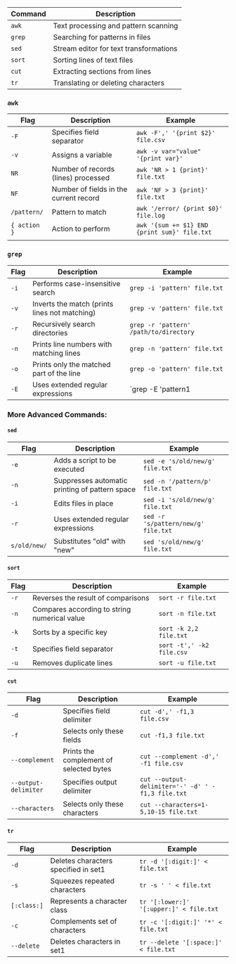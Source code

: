 
| Command | Description                            |
| ------- | -------------------------------------- |
| `awk`   | Text processing and pattern scanning   |
| `grep`  | Searching for patterns in files        |
| `sed`   | Stream editor for text transformations |
| `sort`  | Sorting lines of text files            |
| `cut`   | Extracting sections from lines         |
| `tr`    | Translating or deleting characters     |

### `awk`

| Flag         | Description                            | Example                                      |
| ------------ | -------------------------------------- | -------------------------------------------- |
| `-F`         | Specifies field separator              | `awk -F',' '{print $2}' file.csv`            |
| `-v`         | Assigns a variable                     | `awk -v var="value" '{print var}'`           |
| `NR`         | Number of records (lines) processed    | `awk 'NR > 1 {print}' file.txt`              |
| `NF`         | Number of fields in the current record | `awk 'NF > 3 {print}' file.txt`              |
| `/pattern/`  | Pattern to match                       | `awk '/error/ {print $0}' file.log`          |
| `{ action }` | Action to perform                      | `awk '{sum += $1} END {print sum}' file.txt` |
|              |                                        |                                              |

### `grep`

|Flag|Description|Example|
|---|---|---|
|`-i`|Performs case-insensitive search|`grep -i 'pattern' file.txt`|
|`-v`|Inverts the match (prints lines not matching)|`grep -v 'pattern' file.txt`|
|`-r`|Recursively search directories|`grep -r 'pattern' /path/to/directory`|
|`-n`|Prints line numbers with matching lines|`grep -n 'pattern' file.txt`|
|`-o`|Prints only the matched part of the line|`grep -o 'pattern' file.txt`|
|`-E`|Uses extended regular expressions|`grep -E 'pattern1|

### More Advanced Commands:

#### `sed`

|Flag|Description|Example|
|---|---|---|
|`-e`|Adds a script to be executed|`sed -e 's/old/new/g' file.txt`|
|`-n`|Suppresses automatic printing of pattern space|`sed -n '/pattern/p' file.txt`|
|`-i`|Edits files in place|`sed -i 's/old/new/g' file.txt`|
|`-r`|Uses extended regular expressions|`sed -r 's/pattern/new/g' file.txt`|
|`s/old/new/`|Substitutes "old" with "new"|`sed 's/old/new/g' file.txt`|

#### `sort`

|Flag|Description|Example|
|---|---|---|
|`-r`|Reverses the result of comparisons|`sort -r file.txt`|
|`-n`|Compares according to string numerical value|`sort -n file.txt`|
|`-k`|Sorts by a specific key|`sort -k 2,2 file.txt`|
|`-t`|Specifies field separator|`sort -t',' -k2 file.csv`|
|`-u`|Removes duplicate lines|`sort -u file.txt`|

#### `cut`

|Flag|Description|Example|
|---|---|---|
|`-d`|Specifies field delimiter|`cut -d',' -f1,3 file.csv`|
|`-f`|Selects only these fields|`cut -f1,3 file.txt`|
|`--complement`|Prints the complement of selected bytes|`cut --complement -d',' -f1 file.csv`|
|`--output-delimiter`|Specifies output delimiter|`cut --output-delimiter='-' -d' ' -f1,3 file.txt`|
|`--characters`|Selects only these characters|`cut --characters=1-5,10-15 file.txt`|

#### `tr`

|Flag|Description|Example|
|---|---|---|
|`-d`|Deletes characters specified in set1|`tr -d '[:digit:]' < file.txt`|
|`-s`|Squeezes repeated characters|`tr -s ' ' < file.txt`|
|`[:class:]`|Represents a character class|`tr '[:lower:]' '[:upper:]' < file.txt`|
|`-c`|Complements set of characters|`tr -c '[:digit:]' '*' < file.txt`|
|`--delete`|Deletes characters in set1|`tr --delete '[:space:]' < file.txt`|
